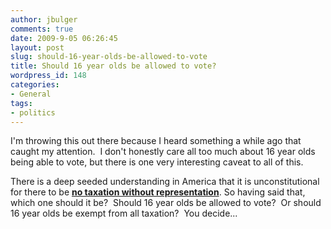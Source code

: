 ```yaml
---
author: jbulger
comments: true
date: 2009-9-05 06:26:45
layout: post
slug: should-16-year-olds-be-allowed-to-vote
title: Should 16 year olds be allowed to vote?
wordpress_id: 148
categories:
- General
tags:
- politics
---
```


I'm throwing this out there because I heard something a while ago that caught my attention.  I don't honestly care all too much about 16 year olds being able to vote, but there is one very interesting caveat to all of this.

There is a deep seeded understanding in America that it is unconstitutional for there to be [__no taxation without representation__](http://en.wikipedia.org/wiki/No_taxation_without_representation). So having said that, which one should it be?  Should 16 year olds be allowed to vote?  Or should 16 year olds be exempt from all taxation?  You decide...
